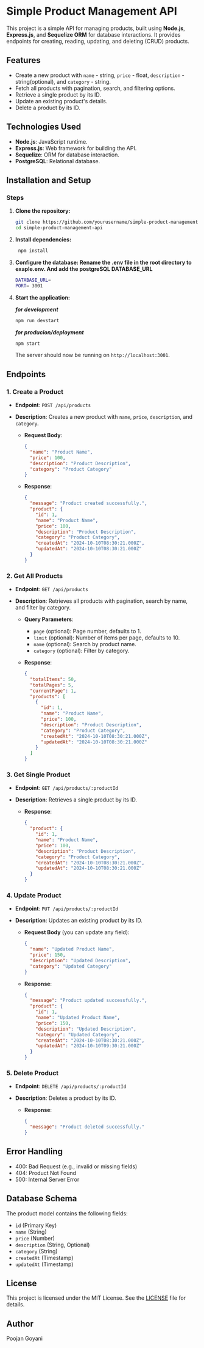 # Simple Product Management API

This project is a simple API for managing products, built using **Node.js**, **Express.js**, and **Sequelize ORM** for database interactions. It provides endpoints for creating, reading, updating, and deleting (CRUD) products.

## Features

- Create a new product with `name` - string, `price` - float, `description` - string(optional), and `category` - string.
- Fetch all products with pagination, search, and filtering options.
- Retrieve a single product by its ID.
- Update an existing product's details.
- Delete a product by its ID.

## Technologies Used
- **Node.js**: JavaScript runtime.
- **Express.js**: Web framework for building the API.
- **Sequelize**: ORM for database interaction.
- **PostgreSQL**: Relational database.

## Installation and Setup

### Steps

1. **Clone the repository:**
   ```bash
   git clone https://github.com/yourusername/simple-product-management-api.git
   cd simple-product-management-api
   ```

2. **Install dependencies:**
   ```bash
    npm install
    ```
   
3. **Configure the database: Rename the .env file in the root directory to exaple.env. And add the postgreSQL DATABASE_URL**
   ```bash
   DATABASE_URL=
   PORT= 3001
    ```
4. **Start the application:**
   
   ***for development***
   ```bash
   npm run devstart 
   ```
   ***for producion/deployment***
   ```bash
   npm start
   ```
    The server should now be running on `http://localhost:3001`.

## Endpoints

### 1. Create a Product

- **Endpoint**: `POST /api/products`
- **Description**: Creates a new product with `name`, `price`, `description`, and `category`.

    - **Request Body**:
      ```json
      {
        "name": "Product Name",
        "price": 100,
        "description": "Product Description",
        "category": "Product Category"
      }
      ```

    - **Response**:
      ```json
      {
        "message": "Product created successfully.",
        "product": {
          "id": 1,
          "name": "Product Name",
          "price": 100,
          "description": "Product Description",
          "category": "Product Category",
          "createdAt": "2024-10-10T08:30:21.000Z",
          "updatedAt": "2024-10-10T08:30:21.000Z"
        }
      }
      ```

### 2. Get All Products

- **Endpoint**: `GET /api/products`
- **Description**: Retrieves all products with pagination, search by name, and filter by category.
  
    - **Query Parameters**:
      - `page` (optional): Page number, defaults to 1.
      - `limit` (optional): Number of items per page, defaults to 10.
      - `name` (optional): Search by product name.
      - `category` (optional): Filter by category.

    - **Response**:
      ```json
      {
        "totalItems": 50,
        "totalPages": 5,
        "currentPage": 1,
        "products": [
          {
            "id": 1,
            "name": "Product Name",
            "price": 100,
            "description": "Product Description",
            "category": "Product Category",
            "createdAt": "2024-10-10T08:30:21.000Z",
            "updatedAt": "2024-10-10T08:30:21.000Z"
          }
        ]
      }
      ```

### 3. Get Single Product

- **Endpoint**: `GET /api/products/:productId`
- **Description**: Retrieves a single product by its ID.

    - **Response**:
      ```json
      {
        "product": {
          "id": 1,
          "name": "Product Name",
          "price": 100,
          "description": "Product Description",
          "category": "Product Category",
          "createdAt": "2024-10-10T08:30:21.000Z",
          "updatedAt": "2024-10-10T08:30:21.000Z"
        }
      }
      ```

### 4. Update Product

- **Endpoint**: `PUT /api/products/:productId`
- **Description**: Updates an existing product by its ID.

    - **Request Body** (you can update any field):
      ```json
      {
        "name": "Updated Product Name",
        "price": 150,
        "description": "Updated Description",
        "category": "Updated Category"
      }
      ```

    - **Response**:
      ```json
      {
        "message": "Product updated successfully.",
        "product": {
          "id": 1,
          "name": "Updated Product Name",
          "price": 150,
          "description": "Updated Description",
          "category": "Updated Category",
          "createdAt": "2024-10-10T08:30:21.000Z",
          "updatedAt": "2024-10-10T09:30:21.000Z"
        }
      }
      ```

### 5. Delete Product

- **Endpoint**: `DELETE /api/products/:productId`
- **Description**: Deletes a product by its ID.

    - **Response**:
      ```json
      {
        "message": "Product deleted successfully."
      }
      ```

## Error Handling

- 400: Bad Request (e.g., invalid or missing fields)
- 404: Product Not Found
- 500: Internal Server Error

## Database Schema

The product model contains the following fields:

- `id` (Primary Key)
- `name` (String)
- `price` (Number)
- `description` (String, Optional)
- `category` (String)
- `createdAt` (Timestamp)
- `updatedAt` (Timestamp)

## License

This project is licensed under the MIT License. See the [LICENSE](LICENSE) file for details.

## Author

Poojan Goyani
